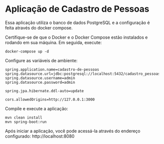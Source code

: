 # Aplicação de Cadastro de Pessoas

Essa aplicação utiliza o banco de dados PostgreSQL e a configuração é feita através do docker compose.

Certifique-se de que o Docker e o Docker Compose estão instalados e rodando em sua máquina. Em seguida, execute:
```
docker-compose up -d
```

Configure as variáveis de ambiente:
```
spring.application.name=cadastro-de-pessoas
spring.datasource.url=jdbc:postgresql://localhost:5432/cadastro_pessoas
spring.datasource.username=admin
spring.datasource.password=admin

spring.jpa.hibernate.ddl-auto=update

cors.allowedOrigins=http://127.0.0.1:3000
```

Compile e execute a aplicação:
```
mvn clean install
mvn spring-boot:run
```

Após iniciar a aplicação, você pode acessá-la através do endereço configurado: http://localhost:8080